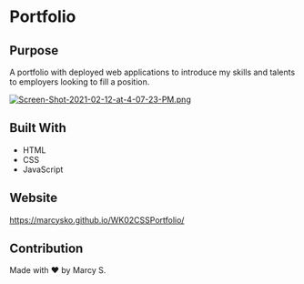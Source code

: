 # Portfolio

## Purpose
A portfolio with deployed web applications to introduce my skills and talents to employers looking to fill a position. 

[![Screen-Shot-2021-02-12-at-4-07-23-PM.png](https://i.postimg.cc/d1P3yvCS/Screen-Shot-2021-02-12-at-4-07-23-PM.png)](https://postimg.cc/f3CDGGBx)

## Built With
* HTML
* CSS
* JavaScript

## Website
https://marcysko.github.io/WK02CSSPortfolio/


## Contribution
Made with ❤️ by Marcy S.

